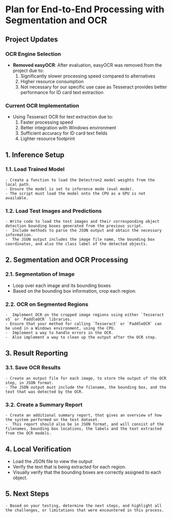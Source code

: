 # Plan for End-to-End Processing with Segmentation and OCR

## Project Updates

### OCR Engine Selection
- **Removed easyOCR**: After evaluation, easyOCR was removed from the project due to:
  1. Significantly slower processing speed compared to alternatives
  2. Higher resource consumption
  3. Not necessary for our specific use case as Tesseract provides better performance for ID card text extraction

### Current OCR Implementation
- Using Tesseract OCR for text extraction due to:
  1. Faster processing speed
  2. Better integration with Windows environment
  3. Sufficient accuracy for ID card text fields
  4. Lighter resource footprint

## 1. Inference Setup

### 1.1. Load Trained Model
    - Create a function to load the Detectron2 model weights from the local path.
    - Ensure the model is set to inference mode (eval mode).
    - The script must load the model onto the CPU as a GPU is not available.

### 1.2. Load Test Images and Predictions
    - Write code to load the test images and their corresponding object detection bounding boxes generated from the previous script.
    -  Include methods to parse the JSON output and obtain the necessary information.
    -  The JSON output includes the image file name, the bounding box coordinates, and also the class label of the detected objects.

## 2. Segmentation and OCR Processing

### 2.1. Segmentation of Image
   - Loop over each image and its bounding boxes
   - Based on the bounding box information, crop each region.

### 2.2. OCR on Segmented Regions
    -  Implement OCR on the cropped image regions using either `Tesseract v5` or `PaddleOCR` libraries.
    - Ensure that your method for calling `Tesseract` or `PaddleOCR` can be used in a Windows environment, using the CPU.
    -  Implement a way to handle errors in the OCR.
    -  Also implement a way to clean up the output after the OCR step.

## 3. Result Reporting

### 3.1. Save OCR Results
    - Create an output file for each image, to store the output of the OCR step, in JSON format.
    - The JSON output must include the filename, the bounding box, and the text that was detected by the OCR.

### 3.2. Create a Summary Report
    - Create an additional summary report, that gives an overview of how the system performed on the test dataset.
    -  This report should also be in JSON format, and will consist of the filenames, bounding box locations, the labels and the text extracted from the OCR models.

## 4. Local Verification
   * Load the JSON file to view the output
   * Verify the text that is being extracted for each region.
   * Visually verify that the bounding boxes are correctly assigned to each object.

## 5. Next Steps
    - Based on your testing, determine the next steps, and highlight all the challenges, or limitations that were encountered in this process.